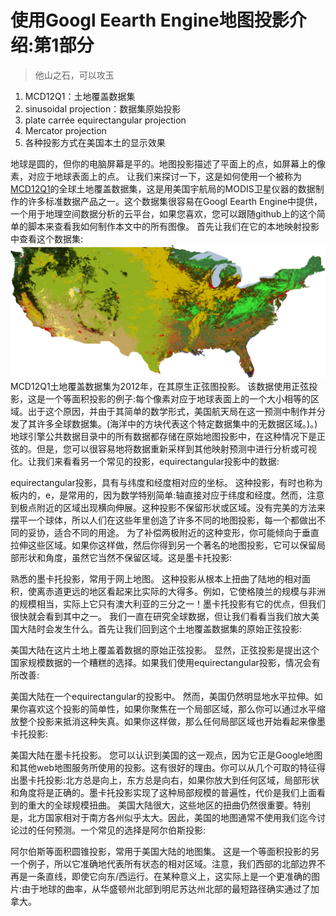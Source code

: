 ﻿# 使用Googl Eearth Engine地图投影介绍:第1部分
> 他山之石，可以攻玉

1. MCD12Q1：土地覆盖数据集
2. sinusoidal projection：数据集原始投影
3. plate carrée equirectangular projection
4. Mercator projection
5. 各种投影方式在美国本土的显示效果

地球是圆的，但你的电脑屏幕是平的。地图投影描述了平面上的点，如屏幕上的像素，对应于地球表面上的点。
让我们来探讨一下，这是如何使用一个被称为[MCD12Q1](https://lpdaac.usgs.gov/dataset_discovery/modis/modis_products_table/mcd12q1)的全球土地覆盖数据集，这是用美国宇航局的MODIS卫星仪器的数据制作的许多标准数据产品之一。这个数据集很容易在Googl Eearth Engine中提供，一个用于地理空间数据分析的云平台，如果您喜欢，您可以跟随github上的这个简单的脚本来查看我如何制作本文中的所有图像。
首先让我们在它的本地映射投影中查看这个数据集:
![MCD12Q1土地覆盖数据集为2012年，在其原生正弦图投影](https://github.com/dadream/dadream.github.io/blob/master/images/proj-p1/1-9hEOWuZNtXp9_1BGVqQRag.png?raw=true)
MCD12Q1土地覆盖数据集为2012年，在其原生正弦图投影。
该数据使用正弦投影，这是一个等面积投影的例子:每个像素对应于地球表面上的一个大小相等的区域。出于这个原因，并由于其简单的数学形式，美国航天局在这一预测中制作并分发了其许多全球数据集。(海洋中的方块代表这个特定数据集中的无数据区域。)。)
地球引擎公共数据目录中的所有数据都存储在原始地图投影中，在这种情况下是正弦的。但是，您可以很容易地将数据重新采样到其他映射预测中进行分析或可视化。让我们来看看另一个常见的投影，equirectangular投影中的数据:

equirectangular投影，具有与纬度和经度相对应的坐标。
这种投影，有时也称为板内的，e，是常用的，因为数学特别简单:轴直接对应于纬度和经度。然而，注意到极点附近的区域出现横向伸展。这种投影不保留形状或区域。没有完美的方法来摆平一个球体，所以人们在这些年里创造了许多不同的地图投影，每一个都做出不同的妥协，适合不同的用途。
为了补偿两极附近的这种变形，你可能倾向于垂直拉伸这些区域。如果你这样做，然后你得到另一个著名的地图投影，它可以保留局部形状和角度，虽然它当然不保留区域。这是墨卡托投影:

熟悉的墨卡托投影，常用于网上地图。
这种投影从根本上扭曲了陆地的相对面积，使离赤道更远的地区看起来比实际的大得多。例如，它使格陵兰的规模与非洲的规模相当，实际上它只有澳大利亚的三分之一！墨卡托投影有它的优点，但我们很快就会看到其中之一。
我们一直在研究全球数据，但让我们看看当我们放大美国大陆时会发生什么。首先让我们回到这个土地覆盖数据集的原始正弦投影:

美国大陆在这片土地上覆盖着数据的原始正弦投影。
显然，正弦投影是提出这个国家规模数据的一个糟糕的选择。如果我们使用equirectangular投影，情况会有所改善:

美国大陆在一个equirectangular的投影中。
然而，美国仍然明显地水平拉伸。如果你喜欢这个投影的简单性，如果你聚焦在一个局部区域，那么你可以通过水平缩放整个投影来抵消这种失真。如果你这样做，那么任何局部区域也开始看起来像墨卡托投影:

美国大陆在墨卡托投影。
您可以认识到美国的这一观点，因为它正是Google地图和其他web地图服务所使用的投影。这有很好的理由。你可以从几个可取的特征得出墨卡托投影:北方总是向上，东方总是向右，如果你放大到任何区域，局部形状和角度将是正确的。墨卡托投影实现了这种局部规模的普遍性，代价是我们上面看到的重大的全球规模扭曲。
美国大陆很大，这些地区的扭曲仍然很重要。特别是，北方国家相对于南方各州似乎太大。因此，美国的地图通常不使用我们迄今讨论过的任何预测。一个常见的选择是阿尔伯斯投影:

阿尔伯斯等面积圆锥投影，常用于美国大陆的地图集。
这是一个等面积投影的另一个例子，所以它准确地代表所有状态的相对区域。注意，我们西部的北部边界不再是一条直线，即使它向东/西运行。在某种意义上，这实际上是一个更准确的图片:由于地球的曲率，从华盛顿州北部到明尼苏达州北部的最短路径确实通过了加拿大。